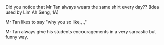 Did you notice that Mr Tan always wears the same shirt every day??
(Idea used by Lim Ah Seng, 1A)

Mr Tan likes to say "why you so like,,,,"

Mr Tan always give his students encouragements in a very sarcastic but funny way.

